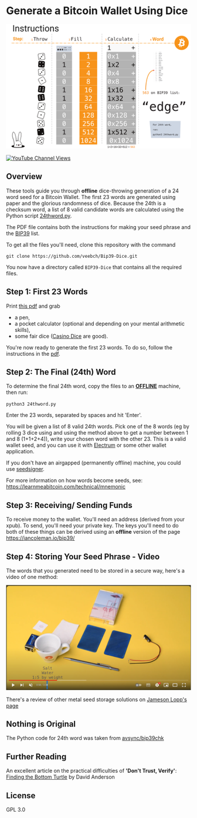 # Generate a Bitcoin Wallet Using Dice

![outline](images/rolls.png)


[![YouTube Channel Views](https://img.shields.io/youtube/channel/views/UCz5BOU9J9pB_O0B8-rDjCWQ?label=YouTube&style=social)](https://www.youtube.com/channel/UCz5BOU9J9pB_O0B8-rDjCWQ)
## Overview

These tools guide you through **offline** dice-throwing generation of a 24 word seed for a Bitcoin Wallet. The first 23 words are generated using paper and the glorious randomness of dice. Because the 24th is a checksum word, a list of 8 valid candidate words are calculated using the Python script [24thword.py](/24thword.py).

The PDF file contains both the instructions for making your seed phrase and the [BIP39](https://www.halborn.com/blog/post/what-is-a-bip39) list.

To get all the files you'll need, clone this repository with the command 

```
git clone https://github.com/veebch/Bip39-Dice.git
```
You now have a directory called `BIP39-Dice` that contains all the required files.

## Step 1: First 23 Words

Print [this pdf](/BIP39DiceManualCalculator.pdf) and grab
- a pen, 
- a pocket calculator (optional and depending on your mental arithmetic skills),
- some fair dice ([Casino Dice](https://www.amazon.com/dice-casino-dice/b?ie=UTF8&node=13291921) are good).

You're now ready to generate the first 23 words. To do so, follow the instructions in the [pdf](/BIP39DiceManualCalculator.pdf).

## Step 2: The Final (24th) Word

To determine the final 24th word, copy the files to an [**OFFLINE**](https://en.wikipedia.org/wiki/Air_gap_(networking)) machine, then run:

`python3 24thword.py`

Enter the 23 words, separated by spaces and hit 'Enter'.

You will be given a list of 8 valid 24th words. Pick one of the 8 words (eg by rolling 3 dice using and using the method above to get a number between 1 and 8 (1+1+2+4)), write your chosen word with the other 23. This is a valid wallet seed, and you can use it with [Electrum](http://electrum.org) or some other wallet application.

If you don't have an airgapped (permanently offline) machine, you could use [seedsigner](https://github.com/SeedSigner/seedsigner).

For more information on how words become seeds, see: https://learnmeabitcoin.com/technical/mnemonic

## Step 3: Receiving/ Sending Funds

To receive money to the wallet. You'll need an address (derived from your xpub). To send, you'll need your private key. The keys you'll need to do both of these things can be derived using an **offline** version of the page https://iancoleman.io/bip39/ 

## Step 4: Storing Your Seed Phrase - Video

The words that you generated need to be stored in a secure way, here's a video of one method:

[![Alt text](/images/videoetch.png)](https://www.youtube.com/watch?v=RVYHCVpeyEA)

There's a review of other metal seed storage solutions on [Jameson Lopp's page](https://jlopp.github.io/metal-bitcoin-storage-reviews/)
    
## Nothing is Original

The Python code for 24th word was taken from [avsync/bip39chk](https://github.com/avsync/bip39chk)

## Further Reading

An excellent article on the practical difficulties of **'Don't Trust, Verify'**: [Finding the Bottom Turtle](https://blog.dave.tf/post/finding-bottom-turtle/) by David Anderson

## License

GPL 3.0
